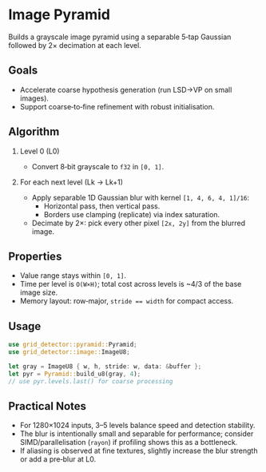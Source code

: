 # Image Pyramid

Builds a grayscale image pyramid using a separable 5‑tap Gaussian followed by 2× decimation at each level.

## Goals

- Accelerate coarse hypothesis generation (run LSD→VP on small images).
- Support coarse‑to‑fine refinement with robust initialisation.

## Algorithm

1. Level 0 (L0)
   - Convert 8‑bit grayscale to `f32` in `[0, 1]`.

2. For each next level (Lk → Lk+1)
   - Apply separable 1D Gaussian blur with kernel `[1, 4, 6, 4, 1]/16`:
     - Horizontal pass, then vertical pass.
     - Borders use clamping (replicate) via index saturation.
   - Decimate by 2×: pick every other pixel `[2x, 2y]` from the blurred image.

## Properties

- Value range stays within `[0, 1]`.
- Time per level is `O(W×H)`; total cost across levels is ~4/3 of the base image size.
- Memory layout: row‑major, `stride == width` for compact access.

## Usage

```rust
use grid_detector::pyramid::Pyramid;
use grid_detector::image::ImageU8;

let gray = ImageU8 { w, h, stride: w, data: &buffer };
let pyr = Pyramid::build_u8(gray, 4);
// use pyr.levels.last() for coarse processing
```

## Practical Notes

- For 1280×1024 inputs, 3–5 levels balance speed and detection stability.
- The blur is intentionally small and separable for performance; consider SIMD/parallelisation (`rayon`) if profiling shows this as a bottleneck.
- If aliasing is observed at fine textures, slightly increase the blur strength or add a pre‑blur at L0.
